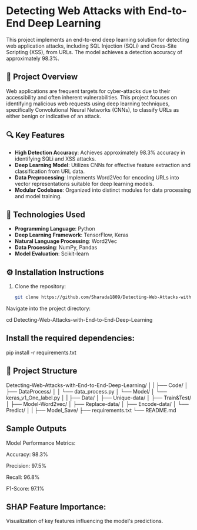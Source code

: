 # Detecting Web Attacks with End-to-End Deep Learning

This project implements an end-to-end deep learning solution for detecting web application attacks, including SQL Injection (SQLi) and Cross-Site Scripting (XSS), from URLs. The model achieves a detection accuracy of approximately 98.3%.

## 🚀 Project Overview

Web applications are frequent targets for cyber-attacks due to their accessibility and often inherent vulnerabilities. This project focuses on identifying malicious web requests using deep learning techniques, specifically Convolutional Neural Networks (CNNs), to classify URLs as either benign or indicative of an attack.

## 🔍 Key Features

- **High Detection Accuracy**: Achieves approximately 98.3% accuracy in identifying SQLi and XSS attacks.
- **Deep Learning Model**: Utilizes CNNs for effective feature extraction and classification from URL data.
- **Data Preprocessing**: Implements Word2Vec for encoding URLs into vector representations suitable for deep learning models.
- **Modular Codebase**: Organized into distinct modules for data processing and model training.

## 🧠 Technologies Used

- **Programming Language**: Python
- **Deep Learning Framework**: TensorFlow, Keras
- **Natural Language Processing**: Word2Vec
- **Data Processing**: NumPy, Pandas
- **Model Evaluation**: Scikit-learn

## ⚙️ Installation Instructions

1. Clone the repository:
   ```bash
   git clone https://github.com/Sharada1809/Detecting-Web-Attacks-with-End-to-End-Deep-Learning.git
Navigate into the project directory:

cd Detecting-Web-Attacks-with-End-to-End-Deep-Learning


## Install the required dependencies:
pip install -r requirements.txt


## 📂 Project Structure

Detecting-Web-Attacks-with-End-to-End-Deep-Learning/
│
|
├── Code/
│   ├── DataProcess/
│   │   └── data_process.py
│   └── Model/
│       └── keras_v1_One_label.py
│
|
├── Data/
│   ├── Unique-data/
│   ├── Train&Test/
│   ├── Model-Word2vec/
│   ├── Replace-data/
│   ├── Encode-data/
│   └── Predict/
│
|
├── Model_Save/
├── requirements.txt
└── README.md




## Sample Outputs

Model Performance Metrics:

Accuracy: 98.3%

Precision: 97.5%

Recall: 96.8%

F1-Score: 97.1%



## SHAP Feature Importance:
Visualization of key features influencing the model's predictions.

